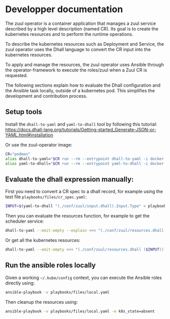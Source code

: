 # Developper documentation

The zuul operator is a container application that manages a
zuul service described by a high level description (named CR).
Its goal is to create the kubernetes resources and to perform
the runtime operations.

To describe the kubernetes resources such as Deployment and Service,
the zuul operator uses the Dhall language to convert the CR input
into the kubernetes resources.

To apply and manage the resources, the zuul operator uses Ansible
through the operator-framework to execute the roles/zuul when
a Zuul CR is requested.

The following sections explain how to evaluate the Dhall configuration
and the Ansible task locally, outside of a kubernetes pod.
This simplifies the development and contribution process.


## Setup tools

Install the `dhall-to-yaml` and `yaml-to-dhall` tool by following this tutorial:
https://docs.dhall-lang.org/tutorials/Getting-started_Generate-JSON-or-YAML.html#installation

Or use the zuul-operator image:

```bash
CR="podman"
alias dhall-to-yaml="$CR run --rm --entrypoint dhall-to-yaml -i docker.io/zuul/zuul-operator"
alias yaml-to-dhall="$CR run --rm --entrypoint yaml-to-dhall -i docker.io/zuul/zuul-operator"
```

## Evaluate the dhall expression manually:

First you need to convert a CR spec to a dhall record, for example using the test file `playbooks/files/cr_spec.yaml`:

```bash
INPUT=$(yaml-to-dhall "(./conf/zuul/input.dhall).Input.Type" < playbooks/files/cr_spec.yaml)
```

Then you can evaluate the resources function, for example to get the scheduler service:

```bash
dhall-to-yaml --omit-empty --explain <<< "(./conf/zuul/resources.dhall ($INPUT)).Components.Zuul.Scheduler"
```

Or get all the kubernetes resources:

```bash
dhall-to-yaml --omit-empty <<< "(./conf/zuul/resources.dhall ($INPUT)).List"
```

## Run the ansible roles locally

Given a working `~/.kube/config` context, you can execute the Ansible roles directly using:

```bash
ansible-playbook -v playbooks/files/local.yaml
```

Then cleanup the resources using:

```bash
ansible-playbook -v playbooks/files/local.yaml -e k8s_state=absent
```
